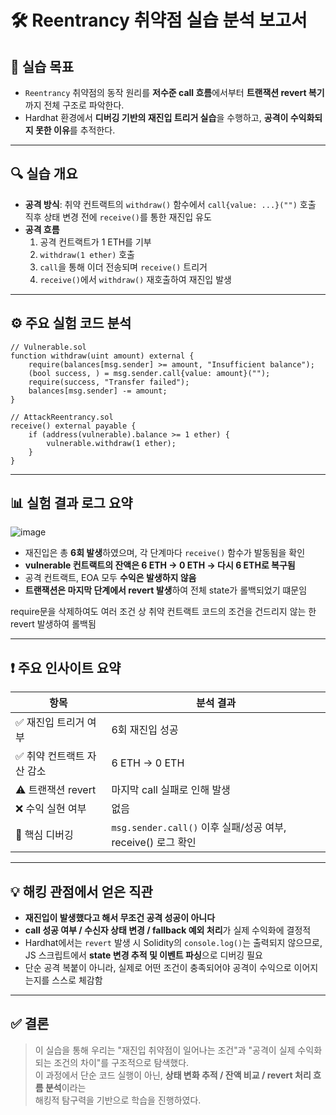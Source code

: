 # 🛠️ Reentrancy 취약점 실습 분석 보고서

## 📌 실습 목표

- `Reentrancy` 취약점의 동작 원리를 **저수준 call 흐름**에서부터 **트랜잭션 revert 복기**까지 전체 구조로 파악한다.
- Hardhat 환경에서 **디버깅 기반의 재진입 트리거 실습**을 수행하고, **공격이 수익화되지 못한 이유**를 추적한다.

---

## 🔍 실습 개요

- **공격 방식**: 취약 컨트랙트의 `withdraw()` 함수에서 `call{value: ...}("")` 호출 직후 상태 변경 전에 `receive()`를 통한 재진입 유도
- **공격 흐름**
  1. 공격 컨트랙트가 1 ETH를 기부
  2. `withdraw(1 ether)` 호출
  3. `call`을 통해 이더 전송되며 `receive()` 트리거
  4. `receive()`에서 `withdraw()` 재호출하여 재진입 발생

---

## ⚙️ 주요 실험 코드 분석

```solidity
// Vulnerable.sol
function withdraw(uint amount) external {
    require(balances[msg.sender] >= amount, "Insufficient balance");
    (bool success, ) = msg.sender.call{value: amount}("");
    require(success, "Transfer failed");
    balances[msg.sender] -= amount;
}
```

```solidity
// AttackReentrancy.sol
receive() external payable {
    if (address(vulnerable).balance >= 1 ether) {
        vulnerable.withdraw(1 ether);
    }
}
```

---

## 📊 실험 결과 로그 요약

![image](https://github.com/user-attachments/assets/73faedbd-72ec-4054-8392-86d4d00baadb)

- 재진입은 총 **6회 발생**하였으며, 각 단계마다 `receive()` 함수가 발동됨을 확인
- **vulnerable 컨트랙트의 잔액은 6 ETH → 0 ETH → 다시 6 ETH로 복구됨**
- 공격 컨트랙트, EOA 모두 **수익은 발생하지 않음**
- **트랜잭션은 마지막 단계에서 revert 발생**하여 전체 state가 롤백되었기 떄문임

require문을 삭제하여도 여러 조건 상 취약 컨트랙트 코드의 조건을 건드리지 않는 한 revert 발생하여 롤백됨

---

## ❗ 주요 인사이트 요약

| 항목                       | 분석 결과                                                    |
| -------------------------- | ------------------------------------------------------------ |
| ✅ 재진입 트리거 여부      | 6회 재진입 성공                                              |
| ✅ 취약 컨트랙트 자산 감소 | 6 ETH → 0 ETH                                                |
| ⚠️ 트랜잭션 revert         | 마지막 call 실패로 인해 발생                                 |
| ❌ 수익 실현 여부          | 없음                                                         |
| 🧠 핵심 디버깅             | `msg.sender.call()` 이후 실패/성공 여부, receive() 로그 확인 |

---

## 💡 해킹 관점에서 얻은 직관

- **재진입이 발생했다고 해서 무조건 공격 성공이 아니다**
- **call 성공 여부 / 수신자 상태 변경 / fallback 예외 처리**가 실제 수익화에 결정적
- Hardhat에서는 `revert` 발생 시 Solidity의 `console.log()`는 출력되지 않으므로,
  JS 스크립트에서 **state 변경 추적 및 이벤트 파싱**으로 디버깅 필요
- 단순 공격 복붙이 아니라, 실제로 어떤 조건이 충족되어야 공격이 수익으로 이어지는지를 스스로 체감함

---

## ✅ 결론

> 이 실습을 통해 우리는 "재진입 취약점이 일어나는 조건"과 "공격이 실제 수익화되는 조건의 차이"를 구조적으로 탐색했다.  
> 이 과정에서 단순 코드 실행이 아닌, **상태 변화 추적 / 잔액 비교 / revert 처리 흐름 분석**이라는  
> 해킹적 탐구력을 기반으로 학습을 진행하였다.
